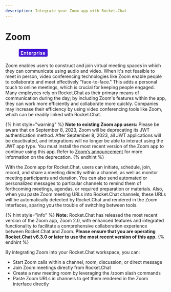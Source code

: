 ```yaml
---
description: Integrate your Zoom app with Rocket.Chat
---
```


# Zoom

<figure><img src="../../../../.gitbook/assets/2021-06-10_22-31-38 (3) (3) (3) (3) (3) (3) (3) (3) (3) (2) (3) (1) (1) (1) (1) (2) (1) (1) (1) (1) (1) (1) (4) (1) (1) (1) (1) (1) (1) (1) (34).jpg" alt=""><figcaption></figcaption></figure>

Zoom enables users to construct and join virtual meeting spaces in which they can communicate using audio and video. When it's not feasible to meet in person, video conferencing technologies like Zoom enable people to collaborate and meet effectively "face-to-face." This adds a personal touch to online meetings, which is crucial for keeping people engaged. Many employees rely on Rocket.Chat as their primary means of communication during the day; by including Zoom's features within the app, they can work more efficiently and collaborate more quickly. Companies may increase their efficiency by using video conferencing tools like Zoom, which can be readily linked with Rocket.Chat.&#x20;

{% hint style="warning" %}
**Note to existing Zoom app users:** Please be aware that on September 8, 2023, Zoom will be deprecating its JWT authentication method. After September 8, 2023, all JWT applications will be deactivated, and integrations will no longer be able to interact using the JWT app type. You must install the most recent version of the Zoom app to continue using this app. Refer to [Zoom’s announcement](https://developers.zoom.us/docs/internal-apps/jwt-faq/) for more information on the deprecation.&#x20;
{% endhint %}

With the Zoom app for Rocket.Chat, users can initiate, schedule, join, record, and share a meeting directly within a channel, as well as monitor meeting participants and duration. You can also send automated or personalized messages to particular channels to remind them of forthcoming meetings, agendas, or required preparation or materials. Also, when you paste Zoom meeting URLs into Rocket.Chat channels, these URLs will be automatically detected by Rocket.Chat and rendered in the Zoom interfaces, sparing you the trouble of switching between tools.&#x20;

{% hint style="info" %}
**Note:** Rocket.Chat has released the most recent version of the Zoom app, Zoom 2.0, with enhanced features and integrated functionality to facilitate a comprehensive collaboration experience between Rocket.Chat and Zoom. **Please ensure that you are operating Rocket.Chat v6.3.0 or later to use the most recent version of this app.**&#x20;
{% endhint %}

By integrating Zoom into your Rocket.Chat workspace, you can:

* Start Zoom calls within a channel, room, discussion, or direct message
* Join Zoom meetings directly from Rocket.Chat&#x20;
* Create a new meeting room by leveraging the /zoom slash commands
* Paste Zoom URLs in channels to get them rendered in the Zoom interface directly
